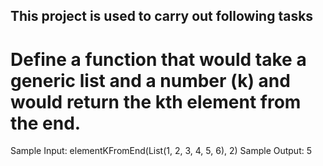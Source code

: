## This project is used to carry out following tasks

# Define a function that would take a generic list and a number (k) and would return the kth element from the end.


Sample Input: elementKFromEnd(List(1, 2, 3, 4, 5, 6), 2)
Sample Output: 5
